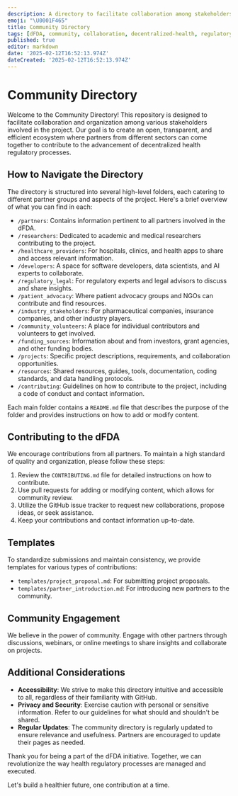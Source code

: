 ```yaml
---
description: A directory to facilitate collaboration among stakeholders in the project
emoji: "\U0001F465"
title: Community Directory
tags: [dFDA, community, collaboration, decentralized-health, regulatory-processes]
published: true
editor: markdown
date: '2025-02-12T16:52:13.974Z'
dateCreated: '2025-02-12T16:52:13.974Z'
---
```

# Community Directory

Welcome to the Community Directory! This repository is designed to facilitate collaboration and organization among various stakeholders involved in the project. Our goal is to create an open, transparent, and efficient ecosystem where partners from different sectors can come together to contribute to the advancement of decentralized health regulatory processes.

## How to Navigate the Directory

The directory is structured into several high-level folders, each catering to different partner groups and aspects of the project. Here's a brief overview of what you can find in each:

- `/partners`: Contains information pertinent to all partners involved in the dFDA.
- `/researchers`: Dedicated to academic and medical researchers contributing to the project.
- `/healthcare_providers`: For hospitals, clinics, and health apps to share and access relevant information.
- `/developers`: A space for software developers, data scientists, and AI experts to collaborate.
- `/regulatory_legal`: For regulatory experts and legal advisors to discuss and share insights.
- `/patient_advocacy`: Where patient advocacy groups and NGOs can contribute and find resources.
- `/industry_stakeholders`: For pharmaceutical companies, insurance companies, and other industry players.
- `/community_volunteers`: A place for individual contributors and volunteers to get involved.
- `/funding_sources`: Information about and from investors, grant agencies, and other funding bodies.
- `/projects`: Specific project descriptions, requirements, and collaboration opportunities.
- `/resources`: Shared resources, guides, tools, documentation, coding standards, and data handling protocols.
- `/contributing`: Guidelines on how to contribute to the project, including a code of conduct and contact information.

Each main folder contains a `README.md` file that describes the purpose of the folder and provides instructions on how to add or modify content.

## Contributing to the dFDA

We encourage contributions from all partners. To maintain a high standard of quality and organization, please follow these steps:

1. Review the `CONTRIBUTING.md` file for detailed instructions on how to contribute.
2. Use pull requests for adding or modifying content, which allows for community review.
3. Utilize the GitHub issue tracker to request new collaborations, propose ideas, or seek assistance.
4. Keep your contributions and contact information up-to-date.

## Templates

To standardize submissions and maintain consistency, we provide templates for various types of contributions:

- `templates/project_proposal.md`: For submitting project proposals.
- `templates/partner_introduction.md`: For introducing new partners to the community.

## Community Engagement

We believe in the power of community. Engage with other partners through discussions, webinars, or online meetings to share insights and collaborate on projects.

## Additional Considerations

- **Accessibility**: We strive to make this directory intuitive and accessible to all, regardless of their familiarity with GitHub.
- **Privacy and Security**: Exercise caution with personal or sensitive information. Refer to our guidelines for what should and shouldn't be shared.
- **Regular Updates**: The community directory is regularly updated to ensure relevance and usefulness. Partners are encouraged to update their pages as needed.

Thank you for being a part of the dFDA initiative. Together, we can revolutionize the way health regulatory processes are managed and executed.

Let's build a healthier future, one contribution at a time.
